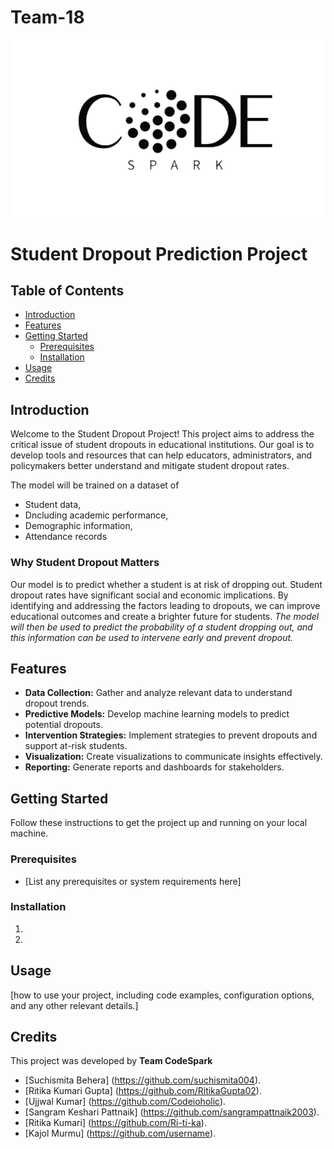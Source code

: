 # Team-18
![Team Logo](Resource/logo_main.png) 

# Student Dropout Prediction Project

## Table of Contents
- [Introduction](#introduction)
- [Features](#features)
- [Getting Started](#getting-started)
  - [Prerequisites](#prerequisites)
  - [Installation](#installation)
- [Usage](#usage)
- [Credits](#usage)



## Introduction

Welcome to the Student Dropout Project! This project aims to address the critical issue of student dropouts in educational institutions. Our goal is to develop tools and resources that can help educators, administrators, and policymakers better understand and mitigate student dropout rates.

The model will be trained on a dataset of 
- Student data, 
- Dncluding academic performance, 
- Demographic information,
- Attendance records

### Why Student Dropout Matters

Our model  is to predict whether a student is at risk of dropping out. 
Student dropout rates have significant social and economic implications. By identifying and addressing the factors leading to dropouts, we can improve educational outcomes and create a brighter future for students.
*The model will then be used to predict the probability of a student dropping out, and this information can be used to intervene early and prevent dropout.*

## Features

- **Data Collection:** Gather and analyze relevant data to understand dropout trends.
- **Predictive Models:** Develop machine learning models to predict potential dropouts.
- **Intervention Strategies:** Implement strategies to prevent dropouts and support at-risk students.
- **Visualization:** Create visualizations to communicate insights effectively.
- **Reporting:** Generate reports and dashboards for stakeholders.

## Getting Started

Follow these instructions to get the project up and running on your local machine.

### Prerequisites

- [List any prerequisites or system requirements here]

### Installation

1. 
2. 

## Usage

[how to use your project, including code examples, configuration options, and any other relevant details.]

## Credits

This project was developed by  **Team CodeSpark**

- [Suchismita Behera] (https://github.com/suchismita004).
- [Ritika Kumari Gupta] (https://github.com/RitikaGupta02).
- [Ujjwal Kumar] (https://github.com/Codeioholic).
- [Sangram Keshari Pattnaik] (https://github.com/sangrampattnaik2003).
- [Ritika Kumari] (https://github.com/Ri-ti-ka).
- [Kajol Murmu] (https://github.com/username).



